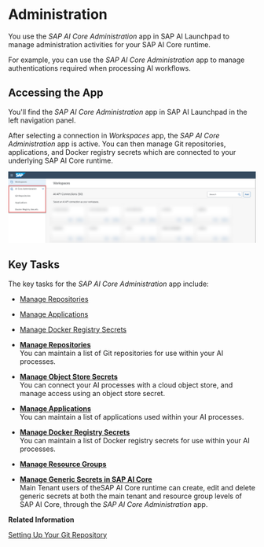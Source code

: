 <!-- loiocb4dd1e3f63644a8b506266cec73474c -->

# Administration

You use the *SAP AI Core Administration* app in SAP AI Launchpad to manage administration activities for your SAP AI Core runtime.

For example, you can use the *SAP AI Core Administration* app to manage authentications required when processing AI workflows.



<a name="loiocb4dd1e3f63644a8b506266cec73474c__section_nbn_yfp_xsb"/>

## Accessing the App

You'll find the *SAP AI Core Administration* app in SAP AI Launchpad in the left navigation panel.

After selecting a connection in *Workspaces* app, the *SAP AI Core Administration* app is active. You can then manage Git repositories, applications, and Docker registry secrets which are connected to your underlying SAP AI Core runtime.

 ![Overview of the AI Core Administration app.](images/Image_AIL_admin_app_e4320bb.png)



<a name="loiocb4dd1e3f63644a8b506266cec73474c__section_mzd_dgp_xsb"/>

## Key Tasks

The key tasks for the *SAP AI Core Administration* app include:

-   [Manage Repositories](manage-repositories-a63b907.md)

-   [Manage Applications](manage-applications-cf2f1d9.md)
-   [Manage Docker Registry Secrets](manage-docker-registry-secrets-6fb7cc0.md)

-   **[Manage Repositories](manage-repositories-a63b907.md "You can maintain a list of Git repositories for use within your AI processes. ")**  
You can maintain a list of Git repositories for use within your AI processes.
-   **[Manage Object Store Secrets](manage-object-store-secrets-0377ede.md "You can connect your AI processes with a cloud object store, and manage access using an object store secret.")**  
You can connect your AI processes with a cloud object store, and manage access using an object store secret.
-   **[Manage Applications](manage-applications-cf2f1d9.md "You can maintain a list of applications used within your AI processes.")**  
You can maintain a list of applications used within your AI processes.
-   **[Manage Docker Registry Secrets](manage-docker-registry-secrets-6fb7cc0.md "You can maintain a list of Docker registry secrets for use within your AI processes. ")**  
You can maintain a list of Docker registry secrets for use within your AI processes.
-   **[Manage Resource Groups](manage-resource-groups-7217afb.md "")**  

-   **[Manage Generic Secrets in SAP AI Core](manage-generic-secrets-in-sap-ai-core-678fd23.md " Main Tenant users of theSAP AI Core runtime can create, edit and
		delete generic secrets at both the main tenant and resource group levels of SAP AI Core, through the SAP AI Core
                                    Administration app.")**  
 Main Tenant users of theSAP AI Core runtime can create, edit and delete generic secrets at both the main tenant and resource group levels of SAP AI Core, through the *SAP AI Core Administration* app.

**Related Information**  


[Setting Up Your Git Repository](https://help.sap.com/docs/AI_CORE/2d6c5984063c40a59eda62f4a9135bee/3269092e37d141a293f0dbd7eaafc829.html)


